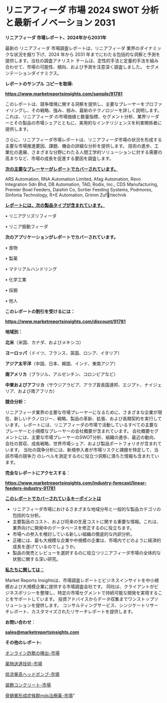 # リニアフィーダ 市場 2024 SWOT 分析と最新イノベーション 2031

<strong>リニアフィーダ 市場レポート、2024年から2031年</strong>

最新の リニアフィーダ 市場調査レポートは、リニアフィーダ 業界のダイナミックな状況を掘り下げ、2024 年から 2031 年までにわたる包括的な洞察と予測を提供します。当社の調査アナリスト チームは、定性的手法と定量的手法を組み合わせて、市場の可能性、傾向、および予測を注意深く調査しました。 セグメンテーションダイナミクス。



<strong>レポートのサンプル コピーを取得:</strong> <a href=https://www.marketreportsinsights.com/sample/91781>

<strong><u>https://www.marketreportsinsights.com/sample/91781</u></strong></a>

このレポートは、競争環境に関する洞察を提供し、主要なプレーヤーをプロファイリングし、その戦略、強み、弱み、最新のテクノロジーを詳しく説明します。 これは、リニアフィーダ の市場価値と数量指標、セグメント分析、業界リーダーとその製品の市場シェアとともに、実用的なインテリジェンスを利害関係者に提供します。

さらに、リニアフィーダ市場レポートは、リニアフィーダ市場の状況を形成する主要な市場推進要因、課題、機会の詳細な分析を提供します。 技術の進歩、工業化の進展、さまざまな分野にわたる人間工学的ソリューションに対する需要の高まりなど、市場の成長を促進する要因を調査します。



<strong><u>次の主要なプレーヤーがレポートでカバーされています。</u></strong>

ARS Automation, RNA Automation Limited, Afag Automation, Revo Integration Sdn Bhd, DB Automation, TAD, Rodix, Inc., CDS Manufacturing, Premier Bowl Feeders, Daishin Co, Sortier Feeding Systems, Podmores, Sinfonia Technology, R+E Automation, Grimm Zufrtechnik



<strong><u><b>レポートには、次の製品タイプが含まれています。</b></u></strong>

• リニアグリズリフィーダ

• リニア振動フィーダ



<strong><b>次のアプリケーションがレポートでカバーされています。</b></strong>

• 食物

• 製薬

• マテリアルハンドリング

• 化学工業

• 採掘

• 他人



<strong><b>このレポートの割引を受けるには：</b></strong><a href=https://www.marketreportsinsights.com/discount/91781>

<strong><u>https://www.marketreportsinsights.com/discount/91781</u></strong></a>



<strong>地域別：</strong>



<strong>北米</strong>（米国、カナダ、およびメキシコ）



<strong>ヨーロッパ</strong>（ドイツ、フランス、英国、ロシア、イタリア）



<strong>アジア太平洋</strong>（中国、日本、韓国、インド、東南アジア）



<strong>南アメリカ</strong>（ブラジル、アルゼンチン、コロンビアなど）



<strong>中東およびアフリカ</strong>（サウジアラビア、アラブ首長国連邦、エジプト、ナイジェリア、および南アフリカ）



<strong>競合分析：</strong>

リニアフィーダ業界の主要な市場プレーヤーになるために、さまざまな企業が現在、新しいテクノロジー、戦略、製品の革新、拡張、および長期契約を実行しています。 レポートには、リニアフィーダの市場で活動しているすべての主要なプレーヤーと小規模なプレーヤーの会社概要が含まれています。 会社概要セグメントには、主要な市場プレーヤーのSWOT分析、組織の進歩、最近の動向、会社の買収、成長戦略、世界市場シェア、および製品ポートフォリオが含まれています。 当社の競争分析には、新規参入者が市場リスクと課題を特定して、当該市場の競争力 のレベルを測定するのに役立つ洞察に満ちた情報も含まれています。



<strong>完全なレポートにアクセスする</strong>：

<a href=https://www.marketreportsinsights.com/industry-forecast/linear-feeders-industry-91781>

<strong><u>https://www.marketreportsinsights.com/industry-forecast/linear-feeders-industry-91781</u></strong></a>



<strong><u><b>このレポートでカバーされているキーポイントは</b></u></strong>
<ul>
  <li>リニアフィーダ市場におけるさまざまな地域分布と一般的な製品カテゴリの包括的な分析。</li>
  <li>主要製品のコスト、および将来の生産コストに関する重要な情報。これは、業界向けに開発中のデータベースを修正するのに役立ちます。</li>
  <li>市場への参入を検討している新しい組織の徹底的な内訳分析。</li>
  <li>正確には、最も大規模な企業や中規模の企業は、市場内でどのように経済的成長を遂げているのでしょうか。</li>
  <li>製品の発売とレビューを選択するのに役立つリニアフィーダ市場の全体的な状態に関する深い研究。</li>
</ul>


<strong><u><b>私たちに関しては：</b></u></strong>

Market Reports Insightsは、市場調査レポートとビジネスインサイトを中小規模および大規模企業に提供する市場調査会社です。 同社は、クライアントがビジネスポリシーを整理し、特定の市場セグメントで持続可能な開発を実現することをサポートしています。 投資アドバイスからデータ収集までワンストップソリューションを提供します。 コンサルティングサービス、シンジケートリサーチレポート、カスタマイズされたリサーチレポートを提供します。



<strong><b>お問い合わせ</b></strong>：

<a href=mailto:sales@marketreportsinsights.com>

<strong><u>sales@marketreportsinsights.com</u></strong></a>



<strong>その他のレポート:</strong>

<a href=https://www.linkedin.com/pulse/オンライン詐欺の検出-市場-2023-swot-分析と最新イノベーション-l285f/>オンライン詐欺の検出-市場</a>

<a href=https://www.linkedin.com/pulse/薬物送達技術-市場-2023-swot-分析と成長率-2030-trend-tracking-toolbox-24-analysis-kt18f/>薬物送達技術-市場</a>

<a href=https://www.linkedin.com/pulse/低流量高ヘッドポンプ-市場-2023-swot-分析と成長率-2030-3ujmc/>低流量高ヘッドポンプ-市場</a>

<a href=https://www.linkedin.com/pulse/装飾コンクリート-市場-2023-推進要因と成長機会-2030-consumer-connection-collective-360-wvzpf/>装飾コンクリート-市場</a>

<a href=https://www.linkedin.com/pulse/骨髄異形成症候群mds治療薬-市場-2023-推進要因と成長機会-2030-pr-news-hub-lumgf/>骨髄異形成症候群mds治療薬-市場</a>"
